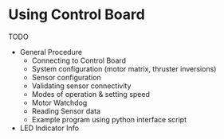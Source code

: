# Using Control Board

TODO

- General Procedure
    - Connecting to Control Board
    - System configuration (motor matrix, thruster inversions)
    - Sensor configuration
    - Validating sensor connectivity
    - Modes of operation & setting speed
    - Motor Watchdog
    - Reading Sensor data
    - Example program using python interface script
- LED Indicator Info

